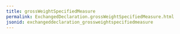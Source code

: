 ```yaml
---
title: grossWeightSpecifiedMeasure
permalink: ExchangedDeclaration.grossWeightSpecifiedMeasure.html
jsonid: exchangeddeclaration_grossweightspecifiedmeasure
---
```


